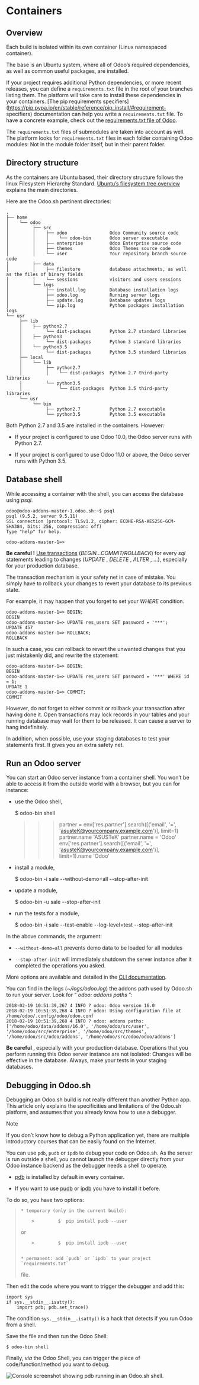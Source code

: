 # Containers

## Overview

Each build is isolated within its own container (Linux namespaced container).

The base is an Ubuntu system, where all of Odoo’s required dependencies, as
well as common useful packages, are installed.

If your project requires additional Python dependencies, or more recent
releases, you can define a `requirements.txt` file in the root of your
branches listing them. The platform will take care to install these
dependencies in your containers. [The pip requirements
specifiers](https://pip.pypa.io/en/stable/reference/pip_install/#requirement-
specifiers) documentation can help you write a `requirements.txt` file. To
have a concrete example, check out the [requirements.txt file of
Odoo](https://github.com/odoo/odoo/blob/16.0/requirements.txt).

The `requirements.txt` files of submodules are taken into account as well. The
platform looks for `requirements.txt` files in each folder containing Odoo
modules: Not in the module folder itself, but in their parent folder.

## Directory structure

As the containers are Ubuntu based, their directory structure follows the
linux Filesystem Hierarchy Standard. [Ubuntu’s filesystem tree
overview](https://help.ubuntu.com/community/LinuxFilesystemTreeOverview#Main_directories)
explains the main directories.

Here are the Odoo.sh pertinent directories:

    
    
    .
    ├── home
    │    └── odoo
    │         ├── src
    │         │    ├── odoo                Odoo Community source code
    │         │    │    └── odoo-bin       Odoo server executable
    │         │    ├── enterprise          Odoo Enterprise source code
    │         │    ├── themes              Odoo Themes source code
    │         │    └── user                Your repository branch source code
    │         ├── data
    │         │    ├── filestore           database attachments, as well as the files of binary fields
    │         │    └── sessions            visitors and users sessions
    │         └── logs
    │              ├── install.log         Database installation logs
    │              ├── odoo.log            Running server logs
    │              ├── update.log          Database updates logs
    │              └── pip.log             Python packages installation logs
    └── usr
         ├── lib
         │    ├── python2.7
         │         └── dist-packages       Python 2.7 standard libraries
         │    ├── python3
         │         └── dist-packages       Python 3 standard libraries
         │    └── python3.5
         │         └── dist-packages       Python 3.5 standard libraries
         ├── local
         │    └── lib
         │         ├── python2.7
         │         │    └── dist-packages  Python 2.7 third-party libraries
         │         └── python3.5
         │              └── dist-packages  Python 3.5 third-party libraries
         └── usr
              └── bin
                   ├── python2.7           Python 2.7 executable
                   └── python3.5           Python 3.5 executable
    

Both Python 2.7 and 3.5 are installed in the containers. However:

  * If your project is configured to use Odoo 10.0, the Odoo server runs with Python 2.7.

  * If your project is configured to use Odoo 11.0 or above, the Odoo server runs with Python 3.5.

## Database shell

While accessing a container with the shell, you can access the database using
_psql_.

    
    
    odoo@odoo-addons-master-1.odoo.sh:~$ psql
    psql (9.5.2, server 9.5.11)
    SSL connection (protocol: TLSv1.2, cipher: ECDHE-RSA-AES256-GCM-SHA384, bits: 256, compression: off)
    Type "help" for help.
    
    odoo-addons-master-1=>
    

**Be careful !** [Use
transactions](https://www.postgresql.org/docs/current/static/sql-begin.html)
(_BEGIN…COMMIT/ROLLBACK_) for every _sql_ statements leading to changes
(_UPDATE_ , _DELETE_ , _ALTER_ , …), especially for your production database.

The transaction mechanism is your safety net in case of mistake. You simply
have to rollback your changes to revert your database to its previous state.

For example, it may happen that you forget to set your _WHERE_ condition.

    
    
    odoo-addons-master-1=> BEGIN;
    BEGIN
    odoo-addons-master-1=> UPDATE res_users SET password = '***';
    UPDATE 457
    odoo-addons-master-1=> ROLLBACK;
    ROLLBACK
    

In such a case, you can rollback to revert the unwanted changes that you just
mistakenly did, and rewrite the statement:

    
    
    odoo-addons-master-1=> BEGIN;
    BEGIN
    odoo-addons-master-1=> UPDATE res_users SET password = '***' WHERE id = 1;
    UPDATE 1
    odoo-addons-master-1=> COMMIT;
    COMMIT
    

However, do not forget to either commit or rollback your transaction after
having done it. Open transactions may lock records in your tables and your
running database may wait for them to be released. It can cause a server to
hang indefinitely.

In addition, when possible, use your staging databases to test your statements
first. It gives you an extra safety net.

## Run an Odoo server

You can start an Odoo server instance from a container shell. You won’t be
able to access it from the outside world with a browser, but you can for
instance:

  * use the Odoo shell,

    
    
    $  odoo-bin shell
    >>> partner = env['res.partner'].search([('email', '=', 'asusteK@yourcompany.example.com')], limit=1)
    >>> partner.name
    'ASUSTeK'
    >>> partner.name = 'Odoo'
    >>> env['res.partner'].search([('email', '=', 'asusteK@yourcompany.example.com')], limit=1).name
    'Odoo'
    

  * install a module,

    
    
    $  odoo-bin -i sale --without-demo=all --stop-after-init
    

  * update a module,

    
    
    $  odoo-bin -u sale --stop-after-init
    

  * run the tests for a module,

    
    
    $  odoo-bin -i sale --test-enable --log-level=test --stop-after-init
    

In the above commands, the argument:

  * `--without-demo=all` prevents demo data to be loaded for all modules

  * `--stop-after-init` will immediately shutdown the server instance after it completed the operations you asked.

More options are available and detailed in the [CLI
documentation](../../../developer/reference/cli.html).

You can find in the logs (_~/logs/odoo.log_) the addons path used by Odoo.sh
to run your server. Look for “ _odoo: addons paths_ ”:

    
    
    2018-02-19 10:51:39,267 4 INFO ? odoo: Odoo version 16.0
    2018-02-19 10:51:39,268 4 INFO ? odoo: Using configuration file at /home/odoo/.config/odoo/odoo.conf
    2018-02-19 10:51:39,268 4 INFO ? odoo: addons paths: ['/home/odoo/data/addons/16.0', '/home/odoo/src/user', '/home/odoo/src/enterprise', '/home/odoo/src/themes', '/home/odoo/src/odoo/addons', '/home/odoo/src/odoo/odoo/addons']
    

**Be careful** , especially with your production database. Operations that you
perform running this Odoo server instance are not isolated: Changes will be
effective in the database. Always, make your tests in your staging databases.

## Debugging in Odoo.sh

Debugging an Odoo.sh build is not really different than another Python app.
This article only explains the specificities and limitations of the Odoo.sh
platform, and assumes that you already know how to use a debugger.

Note

If you don’t know how to debug a Python application yet, there are multiple
introductory courses that can be easily found on the Internet.

You can use `pdb`, `pudb` or `ipdb` to debug your code on Odoo.sh. As the
server is run outside a shell, you cannot launch the debugger directly from
your Odoo instance backend as the debugger needs a shell to operate.

  * [pdb](https://docs.python.org/3/library/pdb.html) is installed by default in every container.

  * If you want to use [pudb](https://pypi.org/project/pudb/) or [ipdb](https://pypi.org/project/ipdb/) you have to install it before.

To do so, you have two options:

>     * temporary (only in the current build):
>  
>         >         $  pip install pudb --user
>  
>
> or
>  
>         >         $  pip install ipdb --user
>  
>
>     * permanent: add `pudb` or `ipdb` to your project `requirements.txt`
> file.

Then edit the code where you want to trigger the debugger and add this:

    
    
    import sys
    if sys.__stdin__.isatty():
        import pdb; pdb.set_trace()
    

The condition `sys.__stdin__.isatty()` is a hack that detects if you run Odoo
from a shell.

Save the file and then run the Odoo Shell:

    
    
    $ odoo-bin shell
    

Finally, _via_ the Odoo Shell, you can trigger the piece of
code/function/method you want to debug.

![Console screenshot showing ``pdb`` running in an Odoo.sh
shell.](../../../_images/pdb_sh.png)


